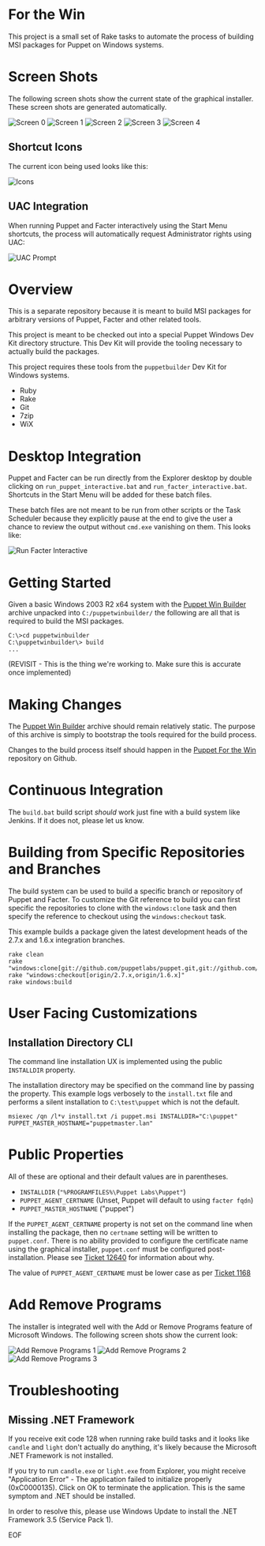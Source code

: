 # For the Win #

This project is a small set of Rake tasks to automate the process of building
MSI packages for Puppet on Windows systems.

# Screen Shots #

The following screen shots show the current state of the graphical installer.
These screen shots are generated automatically.

![Screen 0](http://dl.dropbox.com/u/17169007/img/screenshot_1330385269_0.png)
![Screen 1](http://dl.dropbox.com/u/17169007/img/screenshot_1330385269_1.png)
![Screen 2](http://dl.dropbox.com/u/17169007/img/screenshot_1330385269_2.png)
![Screen 3](http://dl.dropbox.com/u/17169007/img/screenshot_1330385269_3.png)
![Screen 4](http://dl.dropbox.com/u/17169007/img/screenshot_1330385269_4.png)

## Shortcut Icons ##

The current icon being used looks like this:

![Icons](http://dl.dropbox.com/u/17169007/img/screenshot_1330369100_0_documentation.png)

## UAC Integration ##

When running Puppet and Facter interactively using the Start Menu shortcuts,
the process will automatically request Administrator rights using UAC:

![UAC Prompt](http://dl.dropbox.com/u/17169007/img/screenshot_1330369084_0_UAC.png)

# Overview #

This is a separate repository because it is meant to build MSI packages for
arbitrary versions of Puppet, Facter and other related tools.

This project is meant to be checked out into a special Puppet Windows Dev Kit
directory structure.  This Dev Kit will provide the tooling necessary to
actually build the packages.

This project requires these tools from the `puppetbuilder` Dev Kit for Windows
systems.

 * Ruby
 * Rake
 * Git
 * 7zip
 * WiX

# Desktop Integration #

Puppet and Facter can be run directly from the Explorer desktop by double
clicking on `run_puppet_interactive.bat` and `run_facter_interactive.bat`.
Shortcuts in the Start Menu will be added for these batch files.

These batch files are not meant to be run from other scripts or the Task
Scheduler because they explicitly pause at the end to give the user a chance to
review the output without `cmd.exe` vanishing on them.  This looks like:

![Run Facter Interactive](http://links.puppetlabs.com/ftw_msi_facter_interactive_1a.png)

# Getting Started #

Given a basic Windows 2003 R2 x64 system with the [Puppet Win
Builder](http://links.puppetlabs.com/puppetwinbuilder) archive unpacked into
`C:/puppetwinbuilder/` the following are all that is required to build the MSI
packages.

    C:\>cd puppetwinbuilder
    C:\puppetwinbuilder\> build
    ...

(REVISIT - This is the thing we're working to.  Make sure this is accurate once
implemented)

# Making Changes #

The [Puppet Win Builder](http://links.puppetlabs.com/puppetwinbuilder) archive
should remain relatively static.  The purpose of this archive is simply to
bootstrap the tools required for the build process.

Changes to the build process itself should happen in the [Puppet For the
Win](https://github.com/puppetlabs/puppet_for_the_win) repository on Github.

# Continuous Integration #

The `build.bat` build script _should_ work just fine with a build system like
Jenkins.  If it does not, please let us know.

# Building from Specific Repositories and Branches #

The build system can be used to build a specific branch or repository of Puppet
and Facter.  To customize the Git reference to build you can first specific the
repositories to clone with the `windows:clone` task and then specify the
reference to checkout using the `windows:checkout` task.

This example builds a package given the latest development heads of the 2.7.x
and 1.6.x integration branches.

    rake clean
    rake "windows:clone[git://github.com/puppetlabs/puppet.git,git://github.com/puppetlabs/facter.git]"
    rake "windows:checkout[origin/2.7.x,origin/1.6.x]"
    rake windows:build

# User Facing Customizations #

## Installation Directory CLI ##

The command line installation UX is implemented using the public `INSTALLDIR`
property.

The installation directory may be specified on the command line by passing the
property.  This example logs verbosely to the `install.txt` file and performs a
silent installation to `C:\test\puppet` which is not the default.

    msiexec /qn /l*v install.txt /i puppet.msi INSTALLDIR="C:\puppet" PUPPET_MASTER_HOSTNAME="puppetmaster.lan"

# Public Properties #

All of these are optional and their default values are in parentheses.

 * `INSTALLDIR` (`"%PROGRAMFILES%\Puppet Labs\Puppet"`)
 * `PUPPET_AGENT_CERTNAME` (Unset, Puppet will default to using `facter fqdn`)
 * `PUPPET_MASTER_HOSTNAME` ("puppet")

If the `PUPPET_AGENT_CERTNAME` property is not set on the command line when
installing the package, then no `certname` setting will be written to
`puppet.conf`.  There is no ability provided to configure the certificate name
using the graphical installer, `puppet.conf` must be configured
post-installation.  Please see [Ticket
12640](http://projects.puppetlabs.com/issues/12640) for information about why.

The value of `PUPPET_AGENT_CERTNAME` must be lower case as per [Ticket
1168](http://projects.puppetlabs.com/issues/1168)

# Add Remove Programs #

The installer is integrated well with the Add or Remove Programs feature of
Microsoft Windows.  The following screen shots show the current look:

![Add Remove Programs 1](http://dl.dropbox.com/u/17169007/img/screenshot_1329854437_5.png)
![Add Remove Programs 2](http://dl.dropbox.com/u/17169007/img/screenshot_1329854437_6.png)
![Add Remove Programs 3](http://dl.dropbox.com/u/17169007/img/screenshot_1329854437_7.png)

# Troubleshooting #

## Missing .NET Framework ##

If you receive exit code 128 when running rake build tasks and it looks like
`candle` and `light` don't actually do anything, it's likely because the
Microsoft .NET Framework is not installed.

If you try to run `candle.exe` or `light.exe` from Explorer, you might receive
"Application Error" - The application failed to initialize properly
(0xC0000135). Click on OK to terminate the application.  This is the same
symptom and .NET should be installed.

In order to resolve this, please use Windows Update to install the .NET
Framework 3.5 (Service Pack 1).

EOF
